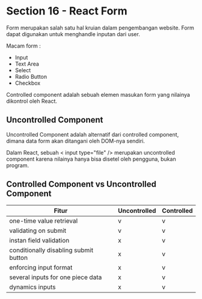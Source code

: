# Section 16 - React Form

Form merupakan salah satu hal kruian dalam pengembangan website. Form dapat digunakan untuk menghandle inputan dari user.

Macam form :
* Input
* Text Area
* Select
* Radio Button
* Checkbox

Controlled component adalah sebuah elemen masukan form yang nilainya dikontrol oleh React.

## Uncontrolled Component
Uncontrolled Component adalah alternatif dari controlled component, dimana data form akan ditangani oleh DOM-nya sendiri.

Dalam React, sebuah < input type="file" /> merupakan uncontrolled component karena nilainya hanya bisa disetel oleh pengguna, bukan program.

## Controlled Component vs Uncontrolled Component

| Fitur | Uncontrolled | Controlled |
| --- | --- | --- |
| one-time value retrieval | v | v |
| validating on submit | v | v |
| instan field validation | x | v |
| conditionally disabling submit button | x | v |
| enforcing input format | x | v |
| several inputs for one piece data | x | v |
| dynamics inputs | x | v |

